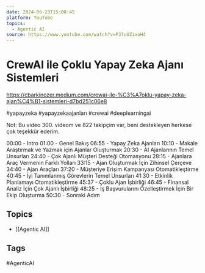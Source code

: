 ```yaml
---
date: 2024-06-23T15:00:45
platform: YouTube
topics:
  - Agentic AI
source: https://www.youtube.com/watch?v=PJ7uUZixoH4
---
```

# CrewAI ile Çoklu Yapay Zeka Ajanı Sistemleri

https://cbarkinozer.medium.com/crewai-ile-%C3%A7oklu-yapay-zeka-ajan%C4%B1-sistemleri-d7bd251c06e8

#yapayzeka #yapayzekaajanları #crewai #deeplearningai 

Not: Bu video 300. videom ve 822 takipçim var, beni destekleyen herkese çok teşekkür ederim.

00:00 - Intro
01:00 - Genel Bakış
06:55 - Yapay Zeka Ajanları
10:10 - Makale Araştırmak ve Yazmak için Ajanlar Oluşturmak
20:30 - AI Ajanlarının Temel Unsurları
24:40 - Çok Ajanlı Müşteri Desteği Otomasyonu
28:15 - Ajanlara Araç Vermenin Farklı Yolları
33:15 - Ajan Oluşturmak İçin Zihinsel Çerçeve
34:40 - Ajan Araçları
37:20 - Müşteriye Erişim Kampanyası Otomatikleştirme
40:45 - İyi Tanımlanmış Görevlerin Temel Unsurları
41:30 - Etkinlik Planlamayı Otomatikleştirme
45:37 -  Çoklu Ajan İşbirliği
46:45 - Finansal Analiz İçin Çok Ajanlı İşbirliği
48:25 - İş Başvurularını Özelleştirmek İçin Bir Ekip Oluşturma
50:30 - Sonraki Adım

## Topics
- [[Agentic AI]]

## Tags
#AgenticAI